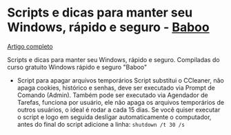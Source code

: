  # Scripts e dicas para manter seu Windows, rápido e seguro - [**Baboo**](baboo.com.br)
 [Artigo completo](https://www.baboo.com.br/windows-10/conteudo-essencial-windows/script-que-substitui-o-ccleaner/)

Scripts e dicas para manter seu Windows, rápido e seguro. Compiladas do curso gratuito Windows rápido e seguro "Baboo"

- Script para apagar arquivos temporários
Script substitui o CCleaner, não apaga cookies, histórico e senhas, deve ser executado via Prompt de Comando (Admin).
Também pode ser executado via Agendador de Tarefas, funciona por usuário, ele não apaga os arquivos temporários de outros usuários, o ideal é rodar a cada 15 dias.
Se você quiser executar o script e logo em seguida desligar automaticamente o computador, antes do final do script adicione a linha: ```shutdown /t 30 /s```
